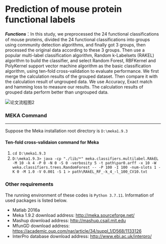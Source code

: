 # Prediction of mouse protein functional labels

***Functions***：In this study, we preprocessed the 24 functional classifications of mouse proteins, divided the 24 functional classifications into groups using community detection algorithms, and finally got 3 groups, then processed the original data according to these 3 groups. Then use a popular multi-label classification algorithm, Random k-Labelsets (RAKEL) algorithm to build the classifier, and select Random Forest, RBFKernel and PolyKernel support vector machine algorithm as the basic classification algorithm, using ten-fold cross-validation to evaluate performance. We first merge the calculation results of the grouped dataset. Then compare it with the calculation result of ungrouped data. We use Accuracy, Exact match and hamming loss to measure our results. The calculation results of grouped data perform better than ungrouped data.

![论文流程图2](https://typora-lixuan.oss-cn-shanghai.aliyuncs.com/论文流程图2.png)

### MEKA Command

----------------

Suppose the Meka installation root directory is `D:\meka1.9.3`

#### Ten-fold cross-validaion command for Meka

1. `cd D:\meka1.9.3`
2. `D:\meka1.9.3> java -cp "./lib/*" meka.classifiers.multilabel.RAkEL -M 10 -k 4 -P 0 -N 0 -S 0 -verbosity 5 -t path\par0.arff -x 10 -W weka.classifiers.trees.RandomForest -- -P 100 -I 100 -num-slots 1 -K 0 -M 1.0 -V 0.001 -S 1 > path\RAkEL_RF_-k_4_-l_100_CV10.txt`

### Other requirements

The running environment of these codes is `Python 3.7.11`. Information of used packages is listed below.

* Matlab 2016a
* Meka 1.9.2                      download address: http://meka.sourceforge.net/
* Mashup                           download address: http://mashup.csail.mit.edu
* MfunGD                          download address: https://academic.oup.com/nar/article/34/suppl_1/D568/1133126
* InterPro database         download address: http://www.ebi.ac.uk/interpro/
